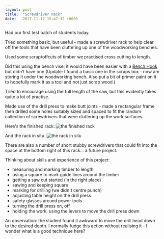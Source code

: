 ```yaml
---
layout: post
title:  "Screwdriver Rack"
date:   2017-11-17 15:47:32 +0000
---
```


Had our first test batch of students today.

Tried something basic, but useful - made a screwdriver rack to help
clear off the tools that have been cluttering up one of the woodworking
benches.

Used some scrap/offcuts of timber we practised cross cutting to length.

Did this using the bench vise; it would have been easier with a
[Bench Hook](https://en.wikipedia.org/wiki/Bench_hook)
but didn't have one (Update: I found a basic one in the scraps box - now
am storing it under the woodworking bench. Also put a bit of primer paint
on it to hopefully mark it as a tool and not just scrap wood.)

Tried to encourage using the full length of the saw,
but this evidently takes quite a lot of practise.

Made use of the drill press to make butt joints - made a rectangular
frame then drilled some holes suitably sized and spaced to fit the
random collection of screwdrivers that were cluttering up the work
surfaces.

Here's the finished rack:
![the finished rack](https://i.imgur.com/yZSMfzq.jpg)

And the rack in situ:
![the rack in situ](https://i.imgur.com/Gc0V4dV.jpg)

There are also a number of short stubby screwdrivers that could fit into
the space at the bottom right of this rack... a future project.

Thinking about skills and experience of this project:
* measuring and marking timber to length
* using a square to mark guide lines around the timber
* getting a saw cut started (in the right place)
* sawing and keeping square
* marking for drilling (we didn't centre punch)
* adjusting table height on the drill press
* safety glasses around power tools
* turning the drill press on, off
* holding the work, using the levers to move the drill press down

An observation: the student found it awkward to move the drill head down
to the desired depth. 
I normally fudge this action without realising it - I wonder what is a good
technique here?

